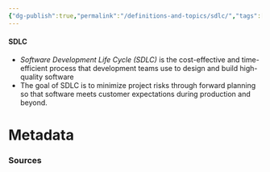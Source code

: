 ```yaml
---
{"dg-publish":true,"permalink":"/definitions-and-topics/sdlc/","tags":["defs_soc"]}
---
```


#### SDLC
- *Software Development Life Cycle (SDLC)* is the cost-effective and time-efficient process that development teams use to design and build high-quality software
- The goal of SDLC is to minimize project risks through forward planning so that software meets customer expectations during production and beyond.




# Metadata

### Sources